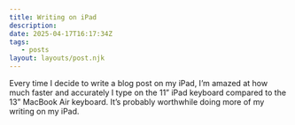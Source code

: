 ```yaml
---
title: Writing on iPad
description:
date: 2025-04-17T16:17:34Z
tags:
   - posts
layout: layouts/post.njk
---
```


Every time I decide to write a blog post on my iPad, I’m amazed at how much faster and accurately I type on the 11” iPad keyboard compared to the 13” MacBook Air keyboard. It’s probably worthwhile doing more of my writing on my iPad.
